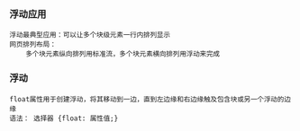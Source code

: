 ### 浮动应用
    浮动最典型应用：可以让多个块级元素一行内排列显示
    网页排列布局：
        多个块元素纵向排列用标准流，多个块元素横向排列用浮动来完成
    
### 浮动
    float属性用于创建浮动，将其移动到一边，直到左边缘和右边缘触及包含块或另一个浮动的边缘
    语法： 选择器 {float: 属性值;}